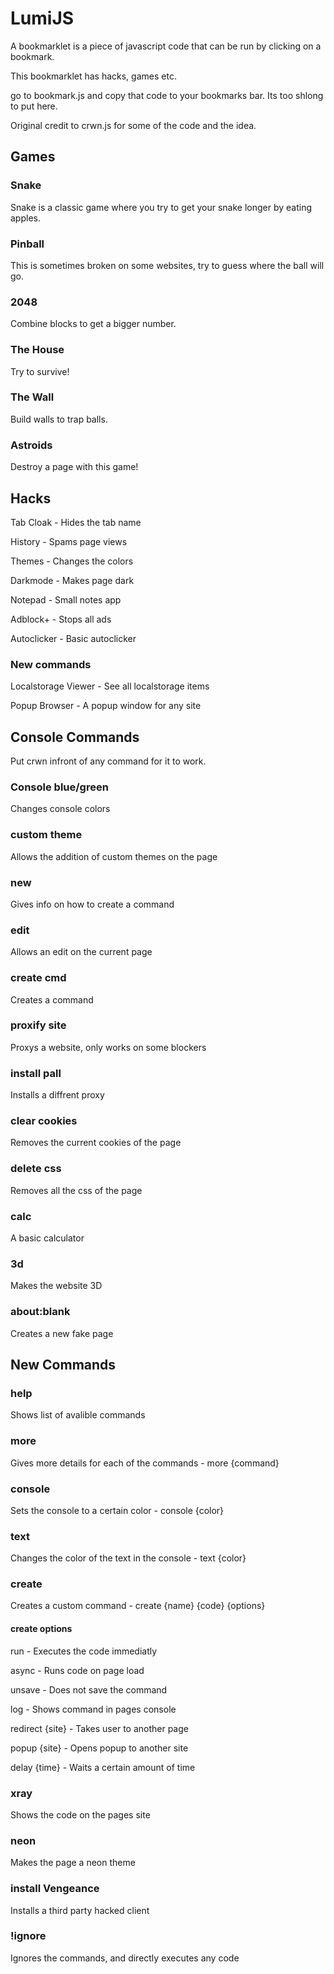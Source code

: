 # LumiJS

A bookmarklet is a piece of javascript code that can be run by clicking on a bookmark.

This bookmarklet has hacks, games etc.

go to bookmark.js and copy that code to your bookmarks bar. Its too shlong to put here.

Original credit to crwn.js for some of the code and the idea.



## Games

### Snake

Snake is a classic game where you try to get your snake longer by eating apples.

### Pinball

This is sometimes broken on some websites, try to guess where the ball will go.

### 2048

Combine blocks to get a bigger number.

### The House

Try to survive!

### The Wall

Build walls to trap balls.

### Astroids

Destroy a page with this game!

## Hacks

Tab Cloak - Hides the tab name

History - Spams page views

Themes - Changes the colors

Darkmode - Makes page dark

Notepad - Small notes app

Adblock+ - Stops all ads

Autoclicker - Basic autoclicker

### New commands

Localstorage Viewer - See all localstorage items

Popup Browser - A popup window for any site

## Console Commands

Put crwn infront of any command for it to work.

### Console blue/green

Changes console colors

### custom theme

Allows the addition of custom themes on the page

### new

Gives info on how to create a command

### edit

Allows an edit on the current page

### create cmd

Creates a command

### proxify site

Proxys a website, only works on some blockers

### install pall

Installs a diffrent proxy

### clear cookies

Removes the current cookies of the page

### delete css

Removes all the css of the page

### calc

A basic calculator

### 3d

Makes the website 3D

### about:blank

Creates a new fake page

## New Commands

### help

Shows list of avalible commands

### more

Gives more details for each of the commands - more {command}

### console

Sets the console to a certain color - console {color}

### text

Changes the color of the text in the console - text {color}

### create

Creates a custom command - create {name} {code} {options}

#### create options

run - Executes the code immediatly

async - Runs code on page load

unsave - Does not save the command

log - Shows command in pages console

redirect {site} - Takes user to another page 

popup {site} - Opens popup to another site

delay {time} - Waits a certain amount of time

### xray

Shows the code on the pages site

### neon

Makes the page a neon theme

### install Vengeance

Installs a third party hacked client

### !ignore

Ignores the commands, and directly executes any code
